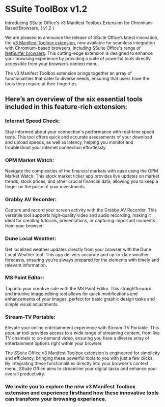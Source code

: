 # SSuite ToolBox v1.2
Introducing SSuite Office's v3 Manifest Toolbox Extension for Chromium-Based Browsers. ( v1.2 ) 

We are pleased to announce the release of SSuite Office’s latest innovation, the [v3 Manifest Toolbox extension](https://www.ssuiteoffice.com/categories/extensions.htm), now available for seamless integration with Chromium-based browsers, including SSuite Office's range of [NetSurfer browsers](https://www.ssuiteoffice.com/categories/esotericandspecialist.htm). This cutting-edge extension is designed to enhance your browsing experience by providing a suite of powerful tools directly accessible from your browser’s context menu.

The v3 Manifest Toolbox extension brings together an array of functionalities that cater to diverse needs, ensuring that users have the tools they require at their fingertips.

## Here’s an overview of the six essential tools included in this feature-rich extension:

### Internet Speed Check:
Stay informed about your connection's performance with real-time speed tests. This tool offers quick and accurate assessments of your download and upload speeds, as well as latency, helping you monitor and troubleshoot your internet connection effortlessly.

### OPM Market Watch:
Navigate the complexities of the financial markets with ease using the OPM Market Watch. This stock market ticker app provides live updates on market trends, stock prices, and other crucial financial data, allowing you to keep a finger on the pulse of your investments.

### Grabby AV Recorder:
Capture and record your screen activity with the Grabby AV Recorder. This versatile tool supports high-quality video and audio recording, making it ideal for creating tutorials, presentations, or capturing important moments from your browser.

### Dune Local Weather:
Get localized weather updates directly from your browser with the Dune Local Weather tool. This app delivers accurate and up-to-date weather forecasts, ensuring you’re always prepared for the elements with timely and relevant information.

### MS Paint Editor:
Tap into your creative side with the MS Paint Editor. This straightforward and intuitive image editing tool allows for quick modifications and enhancements of your images, perfect for basic graphic design tasks and simple visual adjustments.

### Stream-TV Portable:
Elevate your online entertainment experience with Stream-TV Portable. This popular tool provides access to a wide range of streaming content, from live TV channels to on-demand video, ensuring you have a diverse array of entertainment options right within your browser.

The SSuite Office v3 Manifest Toolbox extension is engineered for simplicity and efficiency, bringing these powerful tools to you with just a few clicks. By integrating these functionalities directly into your browser's context menu, SSuite Office aims to streamline your digital tasks and enhance your overall productivity.

### We invite you to explore the new v3 Manifest Toolbox extension and experience firsthand how these innovative tools can transform your browsing experience.

